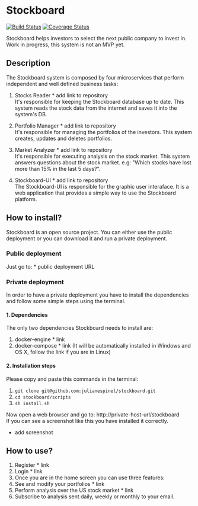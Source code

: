 # Stockboard

[![Build Status](https://travis-ci.org/julianespinel/stockboard.svg?branch=master)](https://travis-ci.org/julianespinel/stockboard)
[![Coverage Status](https://coveralls.io/repos/github/julianespinel/stockboard/badge.svg?branch=master)](https://coveralls.io/github/julianespinel/stockboard?branch=master)

Stockboard helps investors to select the next public company to invest in. <br>
Work in progress, this system is not an MVP yet.

## Description

The Stockboard system is composed by four microservices that perform independent and well defined business tasks:

1. Stocks Reader * add link to repository<br>
It's responsible for keeping the Stockboard database up to date. This system reads the stock data from the internet and saves it into the system's DB.

2. Portfolio Manager * add link to repository<br>
It's responsible for managing the portfolios of the investors. This system creates, updates and deletes portfolios.

3. Market Analyzer * add link to repository<br>
It's responsible for executing analysis on the stock market. This system answers questions about the stock market. e.g: "Which stocks have lost more than 15% in the last 5 days?".

4. Stockboard-UI * add link to repository<br>
The Stockboard-UI is responsible for the graphic user interaface. It is a web application that provides a simple way to use the Stockboard platform.

## How to install?

Stockboard is an open source project. You can either use the public deployment or you can download it and run a private deployment.

### Public deployment

Just go to: * public deployment URL

### Private deployment

In order to have a private deployment you have to install the dependencies and follow some simple steps using the terminal.

#### 1. Dependencies

The only two dependencies Stockboard needs to install are:
1. docker-engine * link
2. docker-compose * link (It will be automatically installed in Windows and OS X, follow the link if you are in Linux)

#### 2. Installation steps

Please copy and paste this commands in the terminal:

1. `git clone git@github.com:julianespinel/stockboard.git` <br>
2. `cd stockboard/scripts` <br>
3. `sh install.sh`

Now open a web browser and go to: http://private-host-url/stockboard <br>
If you can see a screenshot like this you have installed it correctly.

* add screenshot

## How to use?

1. Register * link
2. Login * link
3. Once you are in the home screen you can use three features:
  1. See and modify your portfolios * link
  2. Perform analysis over the US stock market * link
  3. Subscribe to analysis sent daily, weekly or monthly to your email.

